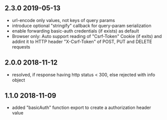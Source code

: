 ## 2.3.0 2019-05-13
* url-encode only values, not keys of query params
* introduce optional "stringify" callback for query-param serialization
* enable forwarding basic-auth credentials (if exists) as default
* Browser only: Auto support reading of "Csrf-Token" Cookie (if exits) and addint it to
HTTP header "X-Csrf-Token" of POST, PUT and DELETE requests

## 2.0.0 2018-11-12
* resolved, if response having http status < 300, else rejected with info object

## 1.1.0 2018-11-09
* added "basicAuth" function export to create a authorization header value
